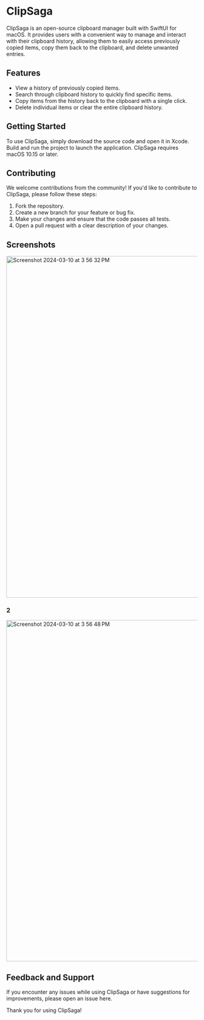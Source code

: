 # ClipSaga

ClipSaga is an open-source clipboard manager built with SwiftUI for macOS. It provides users with a convenient way to manage and interact with their clipboard history, allowing them to easily access previously copied items, copy them back to the clipboard, and delete unwanted entries.

## Features
- View a history of previously copied items.
- Search through clipboard history to quickly find specific items.
- Copy items from the history back to the clipboard with a single click.
- Delete individual items or clear the entire clipboard history.

## Getting Started
To use ClipSaga, simply download the source code and open it in Xcode. Build and run the project to launch the application. ClipSaga requires macOS 10.15 or later.

## Contributing
We welcome contributions from the community! If you'd like to contribute to ClipSaga, please follow these steps:
1. Fork the repository.
2. Create a new branch for your feature or bug fix.
3. Make your changes and ensure that the code passes all tests.
4. Open a pull request with a clear description of your changes.

## Screenshots
<img width="897" alt="Screenshot 2024-03-10 at 3 56 32 PM" src="https://github.com/PRATIKK0709/PastePal/assets/139443204/55ff697f-d5ec-46e6-a041-23f75816091d">

### 2

<img width="896" alt="Screenshot 2024-03-10 at 3 56 48 PM" src="https://github.com/PRATIKK0709/PastePal/assets/139443204/44045413-a68a-4c0c-9ca0-c3505afd270b">

## Feedback and Support
If you encounter any issues while using ClipSaga or have suggestions for improvements, please open an issue here.

Thank you for using ClipSaga!
